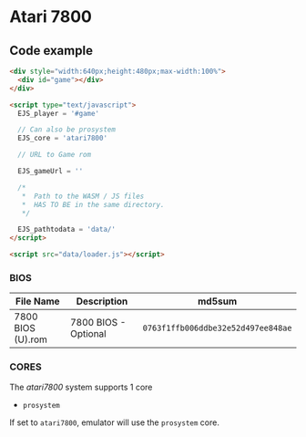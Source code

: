 # Atari 7800

## Code example

```html
<div style="width:640px;height:480px;max-width:100%">
  <div id="game"></div>
</div>

<script type="text/javascript">
  EJS_player = '#game'

  // Can also be prosystem
  EJS_core = 'atari7800'

  // URL to Game rom

  EJS_gameUrl = ''

  /*
   *  Path to the WASM / JS files
   *  HAS TO BE in the same directory.
   */

  EJS_pathtodata = 'data/'
</script>

<script src="data/loader.js"></script>
```

### BIOS

| File Name         | Description          | md5sum                             |
| ----------------- | -------------------- | ---------------------------------- |
| 7800 BIOS (U).rom | 7800 BIOS - Optional | `0763f1ffb006ddbe32e52d497ee848ae` |

### CORES

The _atari7800_ system supports 1 core

- `prosystem`

If set to `atari7800`, emulator will use the `prosystem` core.
